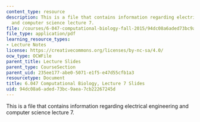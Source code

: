 ```yaml
---
content_type: resource
description: This is a file that contains information regarding electrical engineering
  and computer science lecture 7.
file: /courses/6-047-computational-biology-fall-2015/94dc08a6aded73bc9aea7cb22267245d_MIT6_047F15_Lecture07.pdf
file_type: application/pdf
learning_resource_types:
- Lecture Notes
license: https://creativecommons.org/licenses/by-nc-sa/4.0/
ocw_type: OCWFile
parent_title: Lecture Slides
parent_type: CourseSection
parent_uid: 235ee177-abe0-5071-e1f5-e47d55cfb1a3
resourcetype: Document
title: 6.047 Computational Biology, Lecture 7 Slides
uid: 94dc08a6-aded-73bc-9aea-7cb22267245d
---
```

This is a file that contains information regarding electrical engineering and computer science lecture 7.